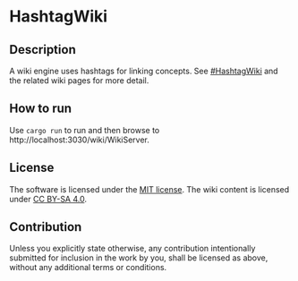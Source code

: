 # HashtagWiki

## Description

A wiki engine uses hashtags for linking concepts. See [#HashtagWiki](wiki/WikiServer.md) and the related wiki pages for more detail.

## How to run

Use `cargo run` to run and then browse to http://localhost:3030/wiki/WikiServer.

## License

The software is licensed under the [MIT license](LICENSE). The wiki content is licensed under [CC BY-SA 4.0](wiki/LICENSE).

## Contribution

Unless you explicitly state otherwise, any contribution intentionally submitted
for inclusion in the work by you, shall be licensed as above, without any additional terms or conditions.
